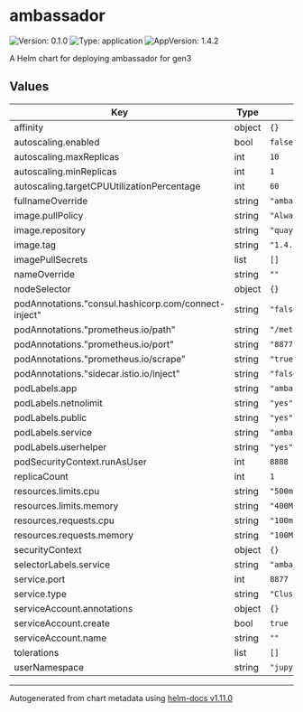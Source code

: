 # ambassador

![Version: 0.1.0](https://img.shields.io/badge/Version-0.1.0-informational?style=flat-square) ![Type: application](https://img.shields.io/badge/Type-application-informational?style=flat-square) ![AppVersion: 1.4.2](https://img.shields.io/badge/AppVersion-1.4.2-informational?style=flat-square)

A Helm chart for deploying ambassador for gen3

## Values

| Key | Type | Default | Description |
|-----|------|---------|-------------|
| affinity | object | `{}` |  |
| autoscaling.enabled | bool | `false` |  |
| autoscaling.maxReplicas | int | `10` |  |
| autoscaling.minReplicas | int | `1` |  |
| autoscaling.targetCPUUtilizationPercentage | int | `60` |  |
| fullnameOverride | string | `"ambassador-deployment"` |  |
| image.pullPolicy | string | `"Always"` |  |
| image.repository | string | `"quay.io/datawire/ambassador"` |  |
| image.tag | string | `"1.4.2"` |  |
| imagePullSecrets | list | `[]` |  |
| nameOverride | string | `""` |  |
| nodeSelector | object | `{}` |  |
| podAnnotations."consul.hashicorp.com/connect-inject" | string | `"false"` |  |
| podAnnotations."prometheus.io/path" | string | `"/metrics"` |  |
| podAnnotations."prometheus.io/port" | string | `"8877"` |  |
| podAnnotations."prometheus.io/scrape" | string | `"true"` |  |
| podAnnotations."sidecar.istio.io/inject" | string | `"false"` |  |
| podLabels.app | string | `"ambassador"` |  |
| podLabels.netnolimit | string | `"yes"` |  |
| podLabels.public | string | `"yes"` |  |
| podLabels.service | string | `"ambassador"` |  |
| podLabels.userhelper | string | `"yes"` |  |
| podSecurityContext.runAsUser | int | `8888` |  |
| replicaCount | int | `1` |  |
| resources.limits.cpu | string | `"500m"` |  |
| resources.limits.memory | string | `"400Mi"` |  |
| resources.requests.cpu | string | `"100m"` |  |
| resources.requests.memory | string | `"100Mi"` |  |
| securityContext | object | `{}` |  |
| selectorLabels.service | string | `"ambassador"` |  |
| service.port | int | `8877` |  |
| service.type | string | `"ClusterIP"` |  |
| serviceAccount.annotations | object | `{}` |  |
| serviceAccount.create | bool | `true` |  |
| serviceAccount.name | string | `""` |  |
| tolerations | list | `[]` |  |
| userNamespace | string | `"jupyter-pods"` |  |

----------------------------------------------
Autogenerated from chart metadata using [helm-docs v1.11.0](https://github.com/norwoodj/helm-docs/releases/v1.11.0)
